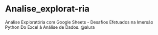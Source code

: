 # Analise_explorat-ria
Análise Exploratória com Google Sheets - Desafios Efetuados na Imersão Python Do Excel à Análise de Dados. @alura
